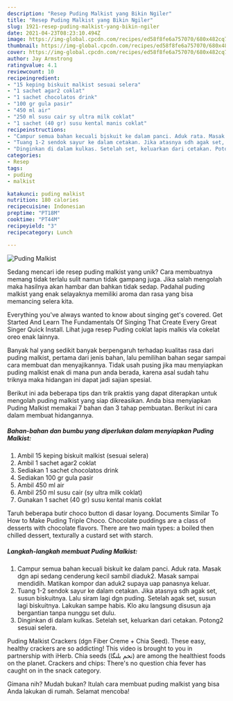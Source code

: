 ```yaml
---
description: "Resep Puding Malkist yang Bikin Ngiler"
title: "Resep Puding Malkist yang Bikin Ngiler"
slug: 1921-resep-puding-malkist-yang-bikin-ngiler
date: 2021-04-23T08:23:10.494Z
image: https://img-global.cpcdn.com/recipes/ed58f8fe6a757070/680x482cq70/puding-malkist-foto-resep-utama.jpg
thumbnail: https://img-global.cpcdn.com/recipes/ed58f8fe6a757070/680x482cq70/puding-malkist-foto-resep-utama.jpg
cover: https://img-global.cpcdn.com/recipes/ed58f8fe6a757070/680x482cq70/puding-malkist-foto-resep-utama.jpg
author: Jay Armstrong
ratingvalue: 4.1
reviewcount: 10
recipeingredient:
- "15 keping biskuit malkist sesuai selera"
- "1 sachet agar2 coklat"
- "1 sachet chocolatos drink"
- "100 gr gula pasir"
- "450 ml air"
- "250 ml susu cair sy ultra milk coklat"
- "1 sachet (40 gr) susu kental manis coklat"
recipeinstructions:
- "Campur semua bahan kecuali biskuit ke dalam panci. Aduk rata. Masak dgn api sedang cenderung kecil sambil diaduk2. Masak sampai mendidih. Matikan kompor dan aduk2 supaya uap panasnya keluar."
- "Tuang 1-2 sendok sayur ke dalam cetakan. Jika atasnya sdh agak set, susun biskuitnya. Lalu siram lagi dgn puding. Setelah agak set, susun lagi biskuitnya. Lakukan sampe habis. Klo aku langsung disusun aja bergantian tanpa nunggu set dulu."
- "Dinginkan di dalam kulkas. Setelah set, keluarkan dari cetakan. Potong2 sesuai selera."
categories:
- Resep
tags:
- puding
- malkist

katakunci: puding malkist 
nutrition: 180 calories
recipecuisine: Indonesian
preptime: "PT18M"
cooktime: "PT44M"
recipeyield: "3"
recipecategory: Lunch

---
```



![Puding Malkist](https://img-global.cpcdn.com/recipes/ed58f8fe6a757070/680x482cq70/puding-malkist-foto-resep-utama.jpg)

Sedang mencari ide resep puding malkist yang unik? Cara membuatnya memang tidak terlalu sulit namun tidak gampang juga. Jika salah mengolah maka hasilnya akan hambar dan bahkan tidak sedap. Padahal puding malkist yang enak selayaknya memiliki aroma dan rasa yang bisa memancing selera kita.

Everything you&#39;ve always wanted to know about singing get&#39;s covered. Get Started And Learn The Fundamentals Of Singing That Create Every Great Singer Quick Install. Lihat juga resep Puding coklat lapis malkis vla cokelat oreo enak lainnya.

Banyak hal yang sedikit banyak berpengaruh terhadap kualitas rasa dari puding malkist, pertama dari jenis bahan, lalu pemilihan bahan segar sampai cara membuat dan menyajikannya. Tidak usah pusing jika mau menyiapkan puding malkist enak di mana pun anda berada, karena asal sudah tahu triknya maka hidangan ini dapat jadi sajian spesial.


Berikut ini ada beberapa tips dan trik praktis yang dapat diterapkan untuk mengolah puding malkist yang siap dikreasikan. Anda bisa menyiapkan Puding Malkist memakai 7 bahan dan 3 tahap pembuatan. Berikut ini cara dalam membuat hidangannya.

<!--inarticleads1-->

##### Bahan-bahan dan bumbu yang diperlukan dalam menyiapkan Puding Malkist:

1. Ambil 15 keping biskuit malkist (sesuai selera)
1. Ambil 1 sachet agar2 coklat
1. Sediakan 1 sachet chocolatos drink
1. Sediakan 100 gr gula pasir
1. Ambil 450 ml air
1. Ambil 250 ml susu cair (sy ultra milk coklat)
1. Gunakan 1 sachet (40 gr) susu kental manis coklat


Taruh beberapa butir choco button di dasar loyang. Documents Similar To How to Make Puding Triple Choco. Chocolate puddings are a class of desserts with chocolate flavors. There are two main types: a boiled then chilled dessert, texturally a custard set with starch. 

<!--inarticleads2-->

##### Langkah-langkah membuat Puding Malkist:

1. Campur semua bahan kecuali biskuit ke dalam panci. Aduk rata. Masak dgn api sedang cenderung kecil sambil diaduk2. Masak sampai mendidih. Matikan kompor dan aduk2 supaya uap panasnya keluar.
1. Tuang 1-2 sendok sayur ke dalam cetakan. Jika atasnya sdh agak set, susun biskuitnya. Lalu siram lagi dgn puding. Setelah agak set, susun lagi biskuitnya. Lakukan sampe habis. Klo aku langsung disusun aja bergantian tanpa nunggu set dulu.
1. Dinginkan di dalam kulkas. Setelah set, keluarkan dari cetakan. Potong2 sesuai selera.


Puding Malkist Crackers (dgn Fiber Creme + Chia Seed). These easy, healthy crackers are so addicting! This video is brought to you in partnership with iHerb. Chia seeds (تخم بلنگا) are among the healthiest foods on the planet. Crackers and chips: There&#39;s no question chia fever has caught on in the snack category. 

Gimana nih? Mudah bukan? Itulah cara membuat puding malkist yang bisa Anda lakukan di rumah. Selamat mencoba!
